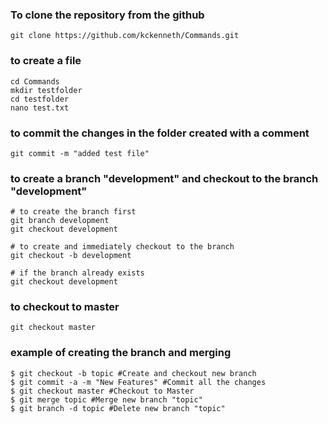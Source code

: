 ### To clone the repository from the github 
```
git clone https://github.com/kckenneth/Commands.git
```

### to create a file 
```
cd Commands
mkdir testfolder
cd testfolder
nano test.txt
```

### to commit the changes in the folder created with a comment
```
git commit -m "added test file"
```

### to create a branch "development" and checkout to the branch "development"
```
# to create the branch first
git branch development 
git checkout development

# to create and immediately checkout to the branch
git checkout -b development

# if the branch already exists
git checkout development  
```

### to checkout to master
```
git checkout master
```

### example of creating the branch and merging
```
$ git checkout -b topic #Create and checkout new branch
$ git commit -a -m "New Features" #Commit all the changes
$ git checkout master #Checkout to Master
$ git merge topic #Merge new branch "topic"
$ git branch -d topic #Delete new branch "topic"
```

